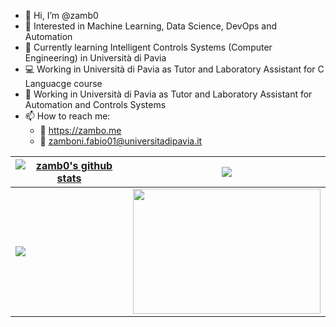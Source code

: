 - 👋 Hi, I’m @zamb0
- 👀 Interested in Machine Learning, Data Science, DevOps and Automation
- 🌱 Currently learning Intelligent Controls Systems (Computer Engineering) in Università di Pavia
- 💻 Working in Università di Pavia as Tutor and Laboratory Assistant for C Languacge course
- 🦾 Working in Università di Pavia as Tutor and Laboratory Assistant for Automation and Controls Systems
- 📫 How to reach me:
  - 🚀 https://zambo.me
  - 📨 zamboni.fabio01@universitadipavia.it


| <a href="https://github.com/anuraghazra/github-readme-stats"><img align="center" src="https://github-readme-stats.vercel.app/api?username=zamb0&show_icons=true&include_all_commits=true&hide_border=true" alt="zamb0's github stats" /></a> | <a href="https://github.com/anuraghazra/github-readme-stats"><img align="center" src="https://github-readme-stats.vercel.app/api/top-langs/?username=zamb0&layout=donut&hide=css" /></a> |
|-------------|-------------|
| <a href="https://github.com/ignacio-cuadra/github-readme-codewars"><img align="center" src="https://codewars-stats-ignacio-cuadra.vercel.app/?username=zamb0" /></a> | <a href="https://cataas.com"><img align="center" width="300" height="200" src="https://cataas.com/cat?height=300" /></a> |

<!---
zamb0/zamb0 is a ✨ special ✨ repository because its `README.md` (this file) appears on your GitHub profile.
You can click the Preview link to take a look at your changes.
--->
